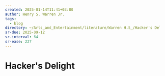 ```yaml
---
created: 2025-01-14T11:41+03:00
author: Henry S. Warren Jr.
tags:
  - blog
directory: ~/Arts_and_Entertainment/literature/Warren H.S_/Hacker's Delight, 2nd edition (2376)/
sr-due: 2025-09-12
sr-interval: 64
sr-ease: 227
---
```


# Hacker's Delight
